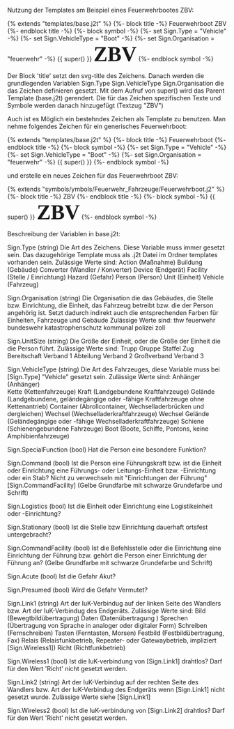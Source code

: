 Nutzung der Templates am Beispiel eines Feuerwehrbootes ZBV:

{% extends "templates/base.j2t" %}
{%- block title -%}
	Feuerwehrboot ZBV
{%- endblock title -%}
{%- block symbol -%}
	{%- set Sign.Type = "Vehicle" -%}
	{%- set Sign.VehicleType = "Boot" -%}
	{%- set Sign.Organisation = "feuerwehr" -%}
	{{ super() }}
	<text style="font-family: 'Roboto Slab'; font-weight: bold; font-size: 48px; text-anchor: middle;" fill="#FFFFFF" x="128" y="153">ZBV</text>
{%- endblock symbol -%}

Der Block 'title' setzt den svg-title des Zeichens.
Danach werden die grundlegenden Variablen
	Sign.Type
	Sign.VehicleType
	Sign.Organisation
 die das Zeichen definieren gesetzt.
Mit dem Aufruf von super() wird das Parent Template (base.j2t) gerendert.
Die für das Zeichen spezifischen Texte und Symbole werden danach hinzugefügt (Textzug "ZBV")


Auch ist es Möglich ein bestehndes Zeichen als Template zu benutzen. Man nehme folgendes Zeichen für ein generisches Feuerwehrboot:

{% extends "templates/base.j2t" %}
{%- block title -%}
	Feuerwehrboot
{%- endblock title -%}
{%- block symbol -%}
	{%- set Sign.Type = "Vehicle" -%}
	{%- set Sign.VehicleType = "Boot" -%}
	{%- set Sign.Organisation = "feuerwehr" -%}
	{{ super() }}
{%- endblock symbol -%}

und erstelle ein neues Zeichen für das Feuerwehrboot ZBV:

{% extends "symbols/ymbols/Feuerwehr_Fahrzeuge/Feuerwehrboot.j2" %}
{%- block title -%}
	ZBV
{%- endblock title -%}
{%- block symbol -%}
	{{ super() }}
	<text style="font-family: 'Roboto Slab'; font-weight: bold; font-size: 48px; text-anchor: middle;" fill="#FFFFFF" x="128" y="153">ZBV</text>
{%- endblock symbol -%}


Beschreibung der Variablen in base.j2t:

Sign.Type (string)
	Die Art des Zeichens. Diese Variable muss immer gesetzt sein.
	Das dazugehörige Template muss als .j2t Datei im Ordner templates vorhanden sein.
	Zulässige Werte sind:
		Action			(Maßnahme)
		Buildung		(Gebäude)
		Converter		(Wandler / Konverter)
		Device			(Endgerät)
		Facility		(Stelle / Einrichtung)
		Hazard			(Gefahr)
		Person			(Person)
		Unit			(Einheit)
		Vehicle			(Fahrzeug)

Sign.Organisation (string)
	Die Organisation die 
		das Gebäudes,
		die Stelle bzw. Einrichtung,
		die Einheit,
		das Fahrzeug
	betreibt bzw. 
		die der Person
	angehörig ist.
	Setzt dadurch indirekt auch die entsprechenden Farben für Einheiten, Fahrzeuge und Gebäude 
	Zulässige Werte sind:
		thw
		feuerwehr
		bundeswehr
		katastrophenschutz
		kommunal
		polizei
		zoll

Sign.UnitSize (string)
	Die Größe der Einheit, oder
	die Größe der Einheit die die Person führt.
	Zulässige Werte sind:
		Trupp
		Gruppe
		Staffel
		Zug
		Bereitschaft
		Verband 1
		Abteilung
		Verband 2
		Großverband
		Verband 3

Sign.VehicleType (string)
	Die Art des Fahrzeuges, diese Variable muss bei [Sign.Type] "Vehicle" gesetzt sein.
	Zulässige Werte sind:
		Anhänger			(Anhänger)	
		Kette				(Kettenfahrzeuge)
		Kraft				(Landgebundene Kraftfahrzeuge)
		Gelände				(Landgebundene, geländegängige oder -fähige Kraftfahrzeuge ohne Kettenantrieb)
		Container			(Abrollcontainer, Wechselladerbrücken und dergleichen)
		Wechsel				(Wechselladerkraftfahrzeuge)
		Wechsel Gelände		(Geländegängige oder -fähige Wechselladerkraftfahrzeuge)
		Schiene				(Schienengebundene Fahrzeuge)
		Boot				(Boote, Schiffe, Pontons, keine Amphibienfahrzeuge)

Sign.SpecialFunction (bool)
	Hat die Person eine besondere Funktion?

Sign.Command (bool)
	Ist die Person eine Führungskraft bzw. 
	ist die Einheit oder Einrichtung eine Führungs- oder Leitungs-Einheit bzw. -Einrichtung oder ein Stab?
	Nicht zu verwechseln mit "Einrichtungen der Führung" [Sign.CommandFacility] (Gelbe Grundfarbe mit schwarze Grundefarbe und Schrift)

Sign.Logistics (bool)
	Ist die Einheit oder Einrichtung eine Logistikeinheit oder -Einrichtung?

Sign.Stationary (bool)
	Ist die Stelle bzw Einrichtung dauerhaft ortsfest untergebracht?

Sign.CommandFacility (bool)
	Ist die Befehlsstelle oder 
	die Einrichtung
	eine Einrichtung der Führung bzw.
	gehört die Person einer Einrichtung der Führung an?
	(Gelbe Grundfarbe mit schwarze Grundefarbe und Schrift)

Sign.Acute (bool)
	Ist die Gefahr Akut?

Sign.Presumed (bool)
	Wird die Gefahr Vermutet?

Sign.Link1 (string)
	Art der IuK-Verbindug auf der linken Seite des Wandlers bzw.
	Art der IuK-Verbindug des Endgeräts.
	Zulässige Werte sind:
		Bild		(Bewegtbildübertragung)
		Daten		(Datenübertragung )
		Sprechen	(Übertragung von Sprache in analoger oder digitaler Form)
		Schreiben	(Fernschreiben)
		Tasten		(Ferntasten, Morsen)
		Festbild	(Festbildübertragung, Fax)
		Relais		(Relaisfunkbetrieb, Repeater- oder Gatewaybetrieb, impliziert [Sign.Wireless1])
		Richt		(Richtfunkbetrieb)

Sign.Wireless1 (bool)
	Ist die IuK-verbindung von [Sign.Link1] drahtlos?
	Darf für den Wert 'Richt' nicht gesetzt werden.

Sign.Link2 (string)
	Art der IuK-Verbindug auf der rechten Seite des Wandlers bzw.
	Art der IuK-Verbindug des Endgeräts wenn [Sign.Link1] nicht gesetzt wurde.
	Zulässige Werte siehe [Sign.Link1]

Sign.Wireless2 (bool)
	Ist die IuK-verbindung von [Sign.Link2] drahtlos?
	Darf für den Wert 'Richt' nicht gesetzt werden.